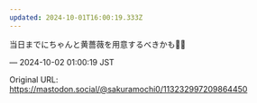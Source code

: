 ```yaml
---
updated: 2024-10-01T16:00:19.333Z
---
```


<p>当日までにちゃんと黄薔薇を用意するべきかも🌹‍🟨</p>

&mdash; 2024-10-02 01:00:19 JST

Original URL: https://mastodon.social/@sakuramochi0/113232997209864450
